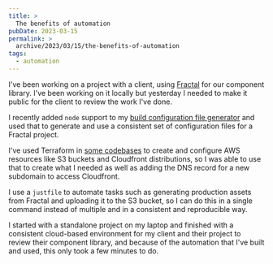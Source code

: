 ```yaml
---
title: >
  The benefits of automation
pubDate: 2023-03-15
permalink: >
  archive/2023/03/15/the-benefits-of-automation
tags:
  - automation
---
```


I've been working on a project with a client, using [Fractal](https://fractal.build) for our component library. I've been working on it locally but yesterday I needed to make it public for the client to review the work I've done.

I recently added `node` support to my [build configuration file generator](https://www.oliverdavies.uk/archive/2023/03/04/why-i-built-a-tool-to-generate-configuration-files) and used that to generate and use a consistent set of configuration files for a Fractal project.

I've used Terraform in [some codebases](https://github.com/opdavies/rebuilding-acquia) to create and configure AWS resources like S3 buckets and Cloudfront distributions, so I was able to use that to create what I needed as well as adding the DNS record for a new subdomain to access Cloudfront.

I use a `justfile` to automate tasks such as generating production assets from Fractal and uploading it to the S3 bucket, so I can do this in a single command instead of multiple and in a consistent and reproducible way.

I started with a standalone project on my laptop and finished with a consistent cloud-based environment for my client and their project to review their component library, and because of the automation that I've built and used, this only took a few minutes to do.
